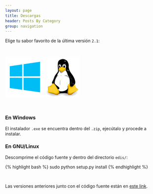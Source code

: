 ```yaml
---
layout: page
title: Descargas
header: Posts By Category
group: navigation
---
```


Elige tu sabor favorito de la última versión `2.1`:

<br>

[![win](img/win.png)](https://github.com/centaurialpha/edis/releases/download/v2.1/Edis-2.1-win-installer.zip) [![linux](img/linux.png)](https://github.com/centaurialpha/edis/archive/v2.1.zip)

<br>

### En Windows

El instalador `.exe` se encuentra dentro del `.zip`, ejecútalo y procede a instalar.

### En GNU/Linux

Descomprime el código fuente y dentro del directorio `edis/`:

{% highlight bash %}
sudo python setup.py install
{% endhighlight %}

<br>

Las versiones anteriores junto con el código fuente están en [este link](https://github.com/centaurialpha/edis/releases).